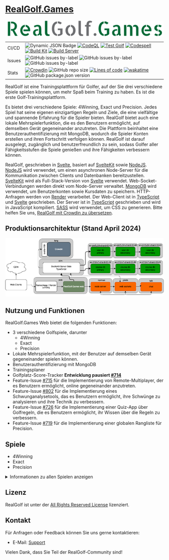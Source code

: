 # [RealGolf.Games](https://realgolf.games)

![RealGolf.Games Banner](https://raw.githubusercontent.com/realgolf/web/main/img/logo_banner.PNG)

|        |                                                                                                                                                                                                                                                                                                                                                                                                                                                                                                                                                                                                                                                                                                                                                                                                                                                                                                                                                                                                                                                                                   |
| ------ | --------------------------------------------------------------------------------------------------------------------------------------------------------------------------------------------------------------------------------------------------------------------------------------------------------------------------------------------------------------------------------------------------------------------------------------------------------------------------------------------------------------------------------------------------------------------------------------------------------------------------------------------------------------------------------------------------------------------------------------------------------------------------------------------------------------------------------------------------------------------------------------------------------------------------------------------------------------------------------------------------------------------------------------------------------------------------------- |
| CI/CD  | ![Dynamic JSON Badge](https://img.shields.io/badge/dynamic/json?url=https%3A%2F%2Frender-deploy-status-vwj3.onrender.com%2Fsrv-cpbhfa5ds78s73evmceg&query=status&style=flat-square&logo=render&label=Render) [![CodeQL](https://github.com/realgolf/realgolf/actions/workflows/github-code-scanning/codeql/badge.svg)](https://github.com/realgolf/realgolf/actions/workflows/github-code-scanning/codeql) [![Test Golf](https://github.com/realgolf/realgolf/actions/workflows/test.yml/badge.svg)](https://github.com/realgolf/realgolf/actions/workflows/test.yml) [![Codespell](https://github.com/realgolf/realgolf/actions/workflows/codespell.yml/badge.svg?branch=main)](https://github.com/realgolf/realgolf/actions/workflows/codespell.yml) [![Build Kit](https://github.com/realgolf/realgolf/actions/workflows/kit.yml/badge.svg)](https://github.com/realgolf/realgolf/actions/workflows/kit.yml) [![Build Server](https://github.com/realgolf/realgolf/actions/workflows/server.yml/badge.svg)](https://github.com/realgolf/realgolf/actions/workflows/server.yml) |
| Issues | ![GitHub issues by-label](https://img.shields.io/github/issues/realgolf/realgolf/feature) ![GitHub issues by-label](https://img.shields.io/github/issues/realgolf/realgolf/bug) ![GitHub issues by-label](https://img.shields.io/github/issues/realgolf/realgolf/game)                                                                                                                                                                                                                                                                                                                                                                                                                                                                                                                                                                                                                                                                                                                                                                                                            |
| Stats  | [![Crowdin](https://badges.crowdin.net/realgolf/localized.svg)](https://crowdin.com/project/realgolf) ![GitHub repo size](https://img.shields.io/github/repo-size/realgolf/realgolf) [![Lines of code](https://tokei.rs/b1/github/realgolf/realgolf)](https://github.com/XAMPPRocky/tokei) [![wakatime](https://wakatime.com/badge/github/realgolf/web.svg)](https://wakatime.com/badge/github/realgolf/web) ![GitHub package.json version](https://img.shields.io/github/package-json/v/realgolf/realgolf)                                                                                                                                                                                                                                                                                                                                                                                                                                                                                                                                                                       |

RealGolf ist eine Trainingsplattform für Golfer, auf der Sie drei verschiedene Spiele spielen können, um mehr Spaß beim Training zu haben. Es ist die erste Golf-Trainingsplattform.

Es bietet drei verschiedene Spiele: 4Winning, Exact und Precision. Jedes Spiel hat seine eigenen einzigartigen Regeln und Ziele, die eine vielfältige und spannende Erfahrung für die Spieler bieten. RealGolf bietet auch eine lokale Mehrspielerfunktion, die es den Benutzern ermöglicht, auf demselben Gerät gegeneinander anzutreten. Die Plattform beinhaltet eine Benutzerauthentifizierung mit MongoDB, wodurch die Spieler Konten erstellen und ihren Fortschritt verfolgen können. RealGolf ist darauf ausgelegt, zugänglich und benutzerfreundlich zu sein, sodass Golfer aller Fähigkeitsstufen die Spiele genießen und ihre Fähigkeiten verbessern können.

RealGolf, geschrieben in [Svelte](https://svelte.dev), basiert auf [SvelteKit](https://kit.svelte.dev) sowie [NodeJS](https://nodejs.org/en). [NodeJS](https://nodejs.org/en) wird verwendet, um einen asynchronen Node-Server für die Kommunikation zwischen Clients und Datenbanken bereitzustellen. [SvelteKit](https://kit.svelte.dev) wird als Full-Stack-Version von [Svelte](https://svelte.dev) verwendet. Web-Socket-Verbindungen werden direkt vom Node-Server verwaltet. [MongoDB](https://www.mongodb.com/) wird verwendet, um Benutzerkonten sowie Kursdaten zu speichern. HTTP-Anfragen werden von [Render](https://render.com) verarbeitet. Der Web-Client ist in [TypeScript](https://www.typescriptlang.org/) und [Svelte](https://svelte.dev) geschrieben. Der Server ist in [TypeScript](https://www.typescriptlang.org/) geschrieben und wird in JavaScript kompiliert. [SASS](https://sass-lang.com/) wird verwendet, um CSS zu generieren. Bitte helfen Sie uns, [RealGolf mit Crowdin zu übersetzen](https://crowdin.com/project/realgolf).

## Produktionsarchitektur (Stand April 2024)

![Produktionsarchitektur von RealGolf](https://raw.githubusercontent.com/realgolf/realgolf/main/img/architecture.png)

## Nutzung und Funktionen

RealGolf.Games Web bietet die folgenden Funktionen:

- 3 verschiedene Golfspiele, darunter
  - 4Winning
  - Exact
  - Precision
- Lokale Mehrspielerfunktion, mit der Benutzer auf demselben Gerät gegeneinander spielen können.
- Benutzerauthentifizierung mit MongoDB
- Trainingsplaner
- Golfplatz-Score-Tracker **Entwicklung pausiert [#714](https://github.com/realgolf/realgolf/issues/714)**
- Feature-Issue [#715](https://github.com/realgolf/realgolf/issues/715) für die Implementierung von Remote-Multiplayer, der es Benutzern ermöglicht, online gegeneinander anzutreten.
- Feature-Issue [#802](https://github.com/realgolf/realgolf/issues/802) für die Implementierung eines Schwunganalysetools, das es Benutzern ermöglicht, ihre Schwünge zu analysieren und ihre Technik zu verbessern.
- Feature-Issue [#726](https://github.com/realgolf/realgolf/issues/726) für die Implementierung einer Quiz-App über Golfregeln, die es Benutzern ermöglicht, ihr Wissen über die Regeln zu verbessern.
- Feature-Issue [#719](https://github.com/realgolf/realgolf/issues/719) für die Implementierung einer globalen Rangliste für Precision.

## Spiele

- 4Winning
- Exact
- Precision

<details>
  <summary>Informationen zu allen Spielen anzeigen</summary>

### 4Winning

In 4Winning ist das Ziel, strategisch vier Stücke in einer Reihe zu verbinden. Unsere Version des Spiels bietet ein größeres Spielfeld als das Standard-4x4-Layout mit 8 Spalten und 9 Reihen. Die zusätzlichen Spalten auf jeder Seite stellen eine Herausforderung dar: Die Spieler müssen eine bestimmte Entfernung innerhalb der seitlichen Abweichung treffen. Dieser Aspekt wird im Silbermodus und höher deutlicher, was die Komplexität erhöht und die Spieler dazu zwingt, ihre Züge sorgfältig zu überlegen.

![4Winning Spiel](https://raw.githubusercontent.com/realgolf/realgolf/main/img/4Winning.png)

### Exact

Exact ist ein Spiel, bei dem das Ziel ist, 100 oder weniger zu treffen und dabei die meisten Punkte zu erzielen. Die Spieler erhalten Punkte basierend auf den folgenden Kriterien: Genau 100 Meter zu erreichen, bringt 5 Punkte, Vielfache von zehn zu treffen, bringt 3 Punkte, Zahlen mit sich wiederholenden Ziffern bringen 2 Punkte. Zusätzlich verdoppelt das Treffen derselben Reihe die erzielten Punkte. Jede andere Zahl über 100 oder unter 5 führt zu einem Abzug von 1 Punkt. Jede andere Zahl zwischen 5 und 100 bringt 1 Punkt. Die Herausforderung besteht darin, die Genauigkeit mit der Maximierung der Punkte zu balancieren, um die höchste Punktzahl zu erreichen.

![Exact Spiel](https://raw.githubusercontent.com/realgolf/realgolf/main/img/Exact.png)

### Precision

Precision ist ein Spiel, bei dem das Ziel ist, so nah wie möglich an die Ziele zu kommen. Für jeden Meter, den Sie das Ziel verfehlen, erhalten Sie einen Punktabzug. Der Gewinner des Spiels ist der Spieler mit den meisten Punkten am Ende. Das Spiel endet, bis nur noch ein Spieler Punkte übrig hat. Sie können die Entfernung beobachten, die Sie schießen müssen, und das aktuelle Team sowie die verbleibenden Punkte für jedes Team sehen.

![Precision Spiel](https://raw.githubusercontent.com/realgolf/realgolf/main/img/Precision.png)

</details>

## Lizenz

RealGolf ist unter der [All Rights Reserved License](LICENSE.md) lizenziert.

## Kontakt

Für Anfragen oder Feedback können Sie uns gerne kontaktieren:

- E-Mail: [Support](mailto:support@realgolf.games)

Vielen Dank, dass Sie Teil der RealGolf-Community sind!
